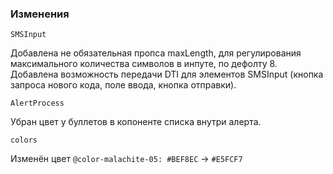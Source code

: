  ### Изменения

`SMSInput`

Добавлена не обязательная пропса maxLength, для регулирования максимального количества символов в инпуте, по дефолту 8.
Добавлена возможность передачи DTI для элементов SMSInput (кнопка запроса нового кода, поле ввода, кнопка отправки).

`AlertProcess`

Убран цвет у буллетов в копоненте списка внутри алерта.

`colors`

Изменён цвет `@color-malachite-05: #BEF8EC` -> `#E5FCF7`
